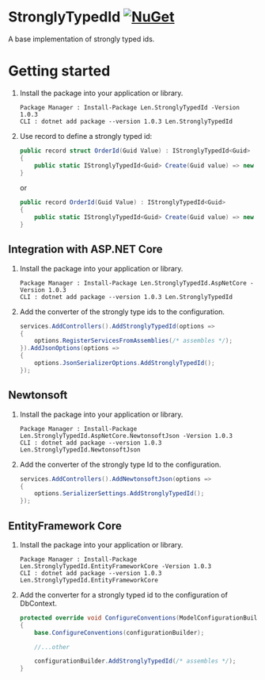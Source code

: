 # StronglyTypedId [![NuGet][badge-nuget]][nuget-package]
A base implementation of strongly typed ids.
# Getting started
1. Install the package into your application or library.

    ```
    Package Manager : Install-Package Len.StronglyTypedId -Version 1.0.3
    CLI : dotnet add package --version 1.0.3 Len.StronglyTypedId
    ```
2. Use record to define a strongly typed id:
    ```C#
    public record struct OrderId(Guid Value) : IStronglyTypedId<Guid>
    {
        public static IStronglyTypedId<Guid> Create(Guid value) => new OrderId(value);
    }
    ```
    or
    ```C#
    public record OrderId(Guid Value) : IStronglyTypedId<Guid>
    {
        public static IStronglyTypedId<Guid> Create(Guid value) => new OrderId(value);
    }
    ```
## Integration with ASP.NET Core
1. Install the package into your application or library.

    ```
    Package Manager : Install-Package Len.StronglyTypedId.AspNetCore -Version 1.0.3
    CLI : dotnet add package --version 1.0.3 Len.StronglyTypedId
    ```
2. Add the converter of the strongly type ids to the configuration.
    ```C#
    services.AddControllers().AddStronglyTypedId(options =>
    {
        options.RegisterServicesFromAssemblies(/* assembles */);
    }).AddJsonOptions(options =>
    {
        options.JsonSerializerOptions.AddStronglyTypedId();
    });

## Newtonsoft

1. Install the package into your application or library.

    ```
    Package Manager : Install-Package Len.StronglyTypedId.AspNetCore.NewtonsoftJson -Version 1.0.3
    CLI : dotnet add package --version 1.0.3 Len.StronglyTypedId.NewtonsoftJson

    ```

2.  Add the converter of the strongly type Id to the configuration.

    ```C#
    services.AddControllers().AddNewtonsoftJson(options =>
    {
        options.SerializerSettings.AddStronglyTypedId();
    });
    ```

## EntityFramework Core
1. Install the package into your application or library.

    ```
    Package Manager : Install-Package Len.StronglyTypedId.EntityFrameworkCore -Version 1.0.3
    CLI : dotnet add package --version 1.0.3 Len.StronglyTypedId.EntityFrameworkCore

    ```

2.  Add the converter for a strongly typed id to the configuration of DbContext.

    ```C#
    protected override void ConfigureConventions(ModelConfigurationBuilder configurationBuilder)
    {
        base.ConfigureConventions(configurationBuilder);

        //...other

        configurationBuilder.AddStronglyTypedId(/* assembles */);
    }
    ```

[nuget-package]: https://www.nuget.org/packages/Len.StronglyTypedId/
[badge-nuget]: https://img.shields.io/nuget/v/Len.StronglyTypedId.svg